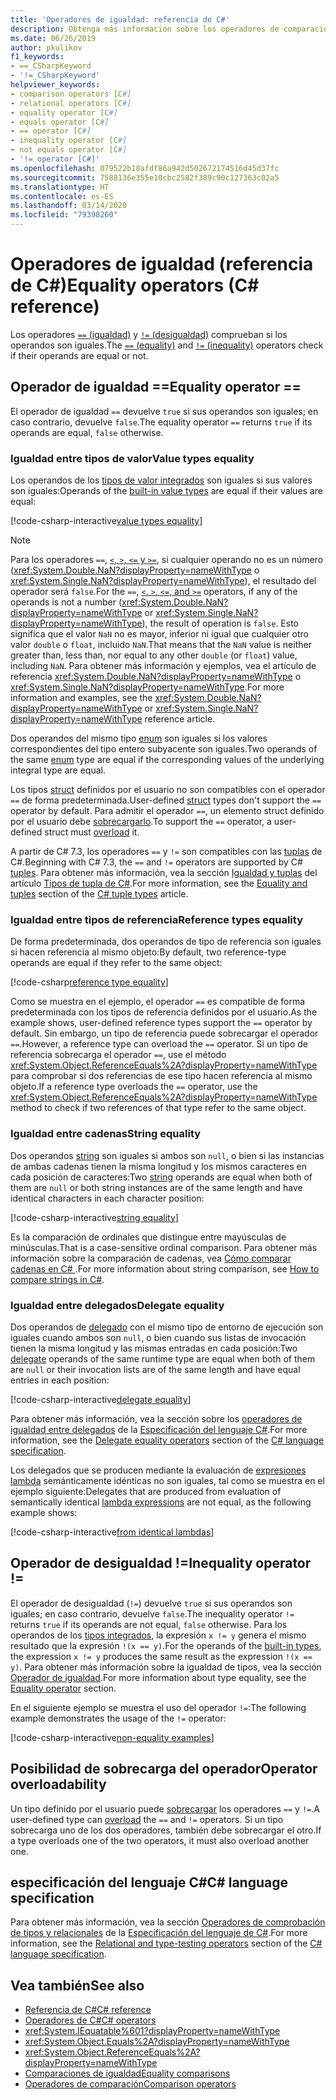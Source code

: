 ```yaml
---
title: 'Operadores de igualdad: referencia de C#'
description: Obtenga más información sobre los operadores de comparación de igualdad de C# y el tipo de igualdad de C#.
ms.date: 06/26/2019
author: pkulikov
f1_keywords:
- ==_CSharpKeyword
- '!=_CSharpKeyword'
helpviewer_keywords:
- comparison operators [C#]
- relational operators [C#]
- equality operator [C#]
- equals operator [C#]
- == operator [C#]
- inequality operator [C#]
- not equals operator [C#]
- '!= operator [C#]'
ms.openlocfilehash: 079522b18afdf86a942d502672174516d45d37fc
ms.sourcegitcommit: 7588136e355e10cbc2582f389c90c127363c02a5
ms.translationtype: HT
ms.contentlocale: es-ES
ms.lasthandoff: 03/14/2020
ms.locfileid: "79398260"
---
```

# <a name="equality-operators-c-reference"></a><span data-ttu-id="35c51-103">Operadores de igualdad (referencia de C#)</span><span class="sxs-lookup"><span data-stu-id="35c51-103">Equality operators (C# reference)</span></span>

<span data-ttu-id="35c51-104">Los operadores [`==` (igualdad)](#equality-operator-) y [`!=` (desigualdad)](#inequality-operator-) comprueban si los operandos son iguales.</span><span class="sxs-lookup"><span data-stu-id="35c51-104">The [`==` (equality)](#equality-operator-) and [`!=` (inequality)](#inequality-operator-) operators check if their operands are equal or not.</span></span>

## <a name="equality-operator-"></a><span data-ttu-id="35c51-105">Operador de igualdad ==</span><span class="sxs-lookup"><span data-stu-id="35c51-105">Equality operator ==</span></span>

<span data-ttu-id="35c51-106">El operador de igualdad `==` devuelve `true` si sus operandos son iguales; en caso contrario, devuelve `false`.</span><span class="sxs-lookup"><span data-stu-id="35c51-106">The equality operator `==` returns `true` if its operands are equal, `false` otherwise.</span></span>

### <a name="value-types-equality"></a><span data-ttu-id="35c51-107">Igualdad entre tipos de valor</span><span class="sxs-lookup"><span data-stu-id="35c51-107">Value types equality</span></span>

<span data-ttu-id="35c51-108">Los operandos de los [tipos de valor integrados](../builtin-types/value-types.md#built-in-value-types) son iguales si sus valores son iguales:</span><span class="sxs-lookup"><span data-stu-id="35c51-108">Operands of the [built-in value types](../builtin-types/value-types.md#built-in-value-types) are equal if their values are equal:</span></span>

[!code-csharp-interactive[value types equality](snippets/EqualityOperators.cs#ValueTypesEquality)]

> [!NOTE]
> <span data-ttu-id="35c51-109">Para los operadores `==`, [`<`, `>`, `<=` y `>=`](comparison-operators.md), si cualquier operando no es un número (<xref:System.Double.NaN?displayProperty=nameWithType> o <xref:System.Single.NaN?displayProperty=nameWithType>), el resultado del operador será `false`.</span><span class="sxs-lookup"><span data-stu-id="35c51-109">For the `==`, [`<`, `>`, `<=`, and `>=`](comparison-operators.md) operators, if any of the operands is not a number (<xref:System.Double.NaN?displayProperty=nameWithType> or <xref:System.Single.NaN?displayProperty=nameWithType>), the result of operation is `false`.</span></span> <span data-ttu-id="35c51-110">Esto significa que el valor `NaN` no es mayor, inferior ni igual que cualquier otro valor `double` o `float`, incluido `NaN`.</span><span class="sxs-lookup"><span data-stu-id="35c51-110">That means that the `NaN` value is neither greater than, less than, nor equal to any other `double` (or `float`) value, including `NaN`.</span></span> <span data-ttu-id="35c51-111">Para obtener más información y ejemplos, vea el artículo de referencia <xref:System.Double.NaN?displayProperty=nameWithType> o <xref:System.Single.NaN?displayProperty=nameWithType>.</span><span class="sxs-lookup"><span data-stu-id="35c51-111">For more information and examples, see the <xref:System.Double.NaN?displayProperty=nameWithType> or <xref:System.Single.NaN?displayProperty=nameWithType> reference article.</span></span>

<span data-ttu-id="35c51-112">Dos operandos del mismo tipo [enum](../builtin-types/enum.md) son iguales si los valores correspondientes del tipo entero subyacente son iguales.</span><span class="sxs-lookup"><span data-stu-id="35c51-112">Two operands of the same [enum](../builtin-types/enum.md) type are equal if the corresponding values of the underlying integral type are equal.</span></span>

<span data-ttu-id="35c51-113">Los tipos [struct](../builtin-types/struct.md) definidos por el usuario no son compatibles con el operador `==` de forma predeterminada.</span><span class="sxs-lookup"><span data-stu-id="35c51-113">User-defined [struct](../builtin-types/struct.md) types don't support the `==` operator by default.</span></span> <span data-ttu-id="35c51-114">Para admitir el operador `==`, un elemento struct definido por el usuario debe [sobrecargarlo](operator-overloading.md).</span><span class="sxs-lookup"><span data-stu-id="35c51-114">To support the `==` operator, a user-defined struct must [overload](operator-overloading.md) it.</span></span>

<span data-ttu-id="35c51-115">A partir de C# 7.3, los operadores `==` y `!=` son compatibles con las [tuplas](../../tuples.md) de C#.</span><span class="sxs-lookup"><span data-stu-id="35c51-115">Beginning with C# 7.3, the `==` and `!=` operators are supported by C# [tuples](../../tuples.md).</span></span> <span data-ttu-id="35c51-116">Para obtener más información, vea la sección [Igualdad y tuplas](../../tuples.md#equality-and-tuples) del artículo [Tipos de tupla de C#](../../tuples.md).</span><span class="sxs-lookup"><span data-stu-id="35c51-116">For more information, see the [Equality and tuples](../../tuples.md#equality-and-tuples) section of the [C# tuple types](../../tuples.md) article.</span></span>

### <a name="reference-types-equality"></a><span data-ttu-id="35c51-117">Igualdad entre tipos de referencia</span><span class="sxs-lookup"><span data-stu-id="35c51-117">Reference types equality</span></span>

<span data-ttu-id="35c51-118">De forma predeterminada, dos operandos de tipo de referencia son iguales si hacen referencia al mismo objeto:</span><span class="sxs-lookup"><span data-stu-id="35c51-118">By default, two reference-type operands are equal if they refer to the same object:</span></span>

[!code-csharp[reference type equality](snippets/EqualityOperators.cs#ReferenceTypesEquality)]

<span data-ttu-id="35c51-119">Como se muestra en el ejemplo, el operador `==` es compatible de forma predeterminada con los tipos de referencia definidos por el usuario.</span><span class="sxs-lookup"><span data-stu-id="35c51-119">As the example shows, user-defined reference types support the `==` operator by default.</span></span> <span data-ttu-id="35c51-120">Sin embargo, un tipo de referencia puede sobrecargar el operador `==`.</span><span class="sxs-lookup"><span data-stu-id="35c51-120">However, a reference type can overload the `==` operator.</span></span> <span data-ttu-id="35c51-121">Si un tipo de referencia sobrecarga el operador `==`, use el método <xref:System.Object.ReferenceEquals%2A?displayProperty=nameWithType> para comprobar si dos referencias de ese tipo hacen referencia al mismo objeto.</span><span class="sxs-lookup"><span data-stu-id="35c51-121">If a reference type overloads the `==` operator, use the <xref:System.Object.ReferenceEquals%2A?displayProperty=nameWithType> method to check if two references of that type refer to the same object.</span></span>

### <a name="string-equality"></a><span data-ttu-id="35c51-122">Igualdad entre cadenas</span><span class="sxs-lookup"><span data-stu-id="35c51-122">String equality</span></span>

<span data-ttu-id="35c51-123">Dos operandos [string](../builtin-types/reference-types.md#the-string-type) son iguales si ambos son `null`, o bien si las instancias de ambas cadenas tienen la misma longitud y los mismos caracteres en cada posición de caracteres:</span><span class="sxs-lookup"><span data-stu-id="35c51-123">Two [string](../builtin-types/reference-types.md#the-string-type) operands are equal when both of them are `null` or both string instances are of the same length and have identical characters in each character position:</span></span>

[!code-csharp-interactive[string equality](snippets/EqualityOperators.cs#StringEquality)]

<span data-ttu-id="35c51-124">Es la comparación de ordinales que distingue entre mayúsculas de minúsculas.</span><span class="sxs-lookup"><span data-stu-id="35c51-124">That is a case-sensitive ordinal comparison.</span></span> <span data-ttu-id="35c51-125">Para obtener más información sobre la comparación de cadenas, vea [Cómo comparar cadenas en C# ](../../how-to/compare-strings.md).</span><span class="sxs-lookup"><span data-stu-id="35c51-125">For more information about string comparison, see [How to compare strings in C#](../../how-to/compare-strings.md).</span></span>

### <a name="delegate-equality"></a><span data-ttu-id="35c51-126">Igualdad entre delegados</span><span class="sxs-lookup"><span data-stu-id="35c51-126">Delegate equality</span></span>

<span data-ttu-id="35c51-127">Dos operandos de [delegado](../../programming-guide/delegates/index.md) con el mismo tipo de entorno de ejecución son iguales cuando ambos son `null`, o bien cuando sus listas de invocación tienen la misma longitud y las mismas entradas en cada posición:</span><span class="sxs-lookup"><span data-stu-id="35c51-127">Two [delegate](../../programming-guide/delegates/index.md) operands of the same runtime type are equal when both of them are `null` or their invocation lists are of the same length and have equal entries in each position:</span></span>

[!code-csharp-interactive[delegate equality](snippets/EqualityOperators.cs#DelegateEquality)]

<span data-ttu-id="35c51-128">Para obtener más información, vea la sección sobre los [operadores de igualdad entre delegados](~/_csharplang/spec/expressions.md#delegate-equality-operators) de la [Especificación del lenguaje C#](~/_csharplang/spec/introduction.md).</span><span class="sxs-lookup"><span data-stu-id="35c51-128">For more information, see the [Delegate equality operators](~/_csharplang/spec/expressions.md#delegate-equality-operators) section of the [C# language specification](~/_csharplang/spec/introduction.md).</span></span>

<span data-ttu-id="35c51-129">Los delegados que se producen mediante la evaluación de [expresiones lambda](../../programming-guide/statements-expressions-operators/lambda-expressions.md) semánticamente idénticas no son iguales, tal como se muestra en el ejemplo siguiente:</span><span class="sxs-lookup"><span data-stu-id="35c51-129">Delegates that are produced from evaluation of semantically identical [lambda expressions](../../programming-guide/statements-expressions-operators/lambda-expressions.md) are not equal, as the following example shows:</span></span>

[!code-csharp-interactive[from identical lambdas](snippets/EqualityOperators.cs#IdenticalLambdas)]

## <a name="inequality-operator-"></a><span data-ttu-id="35c51-130">Operador de desigualdad !=</span><span class="sxs-lookup"><span data-stu-id="35c51-130">Inequality operator !=</span></span>

<span data-ttu-id="35c51-131">El operador de desigualdad (`!=`) devuelve `true` si sus operandos son iguales; en caso contrario, devuelve `false`.</span><span class="sxs-lookup"><span data-stu-id="35c51-131">The inequality operator `!=` returns `true` if its operands are not equal, `false` otherwise.</span></span> <span data-ttu-id="35c51-132">Para los operandos de los [tipos integrados](../builtin-types/built-in-types.md), la expresión `x != y` genera el mismo resultado que la expresión `!(x == y)`.</span><span class="sxs-lookup"><span data-stu-id="35c51-132">For the operands of the [built-in types](../builtin-types/built-in-types.md), the expression `x != y` produces the same result as the expression `!(x == y)`.</span></span> <span data-ttu-id="35c51-133">Para obtener más información sobre la igualdad de tipos, vea la sección [Operador de igualdad](#equality-operator-).</span><span class="sxs-lookup"><span data-stu-id="35c51-133">For more information about type equality, see the [Equality operator](#equality-operator-) section.</span></span>

<span data-ttu-id="35c51-134">En el siguiente ejemplo se muestra el uso del operador `!=`:</span><span class="sxs-lookup"><span data-stu-id="35c51-134">The following example demonstrates the usage of the `!=` operator:</span></span>

[!code-csharp-interactive[non-equality examples](snippets/EqualityOperators.cs#NonEquality)]

## <a name="operator-overloadability"></a><span data-ttu-id="35c51-135">Posibilidad de sobrecarga del operador</span><span class="sxs-lookup"><span data-stu-id="35c51-135">Operator overloadability</span></span>

<span data-ttu-id="35c51-136">Un tipo definido por el usuario puede [sobrecargar](operator-overloading.md) los operadores `==` y `!=`.</span><span class="sxs-lookup"><span data-stu-id="35c51-136">A user-defined type can [overload](operator-overloading.md) the `==` and `!=` operators.</span></span> <span data-ttu-id="35c51-137">Si un tipo sobrecarga uno de los dos operadores, también debe sobrecargar el otro.</span><span class="sxs-lookup"><span data-stu-id="35c51-137">If a type overloads one of the two operators, it must also overload another one.</span></span>

## <a name="c-language-specification"></a><span data-ttu-id="35c51-138">especificación del lenguaje C#</span><span class="sxs-lookup"><span data-stu-id="35c51-138">C# language specification</span></span>

<span data-ttu-id="35c51-139">Para obtener más información, vea la sección [Operadores de comprobación de tipos y relacionales](~/_csharplang/spec/expressions.md#relational-and-type-testing-operators) de la [Especificación del lenguaje de C#](~/_csharplang/spec/introduction.md).</span><span class="sxs-lookup"><span data-stu-id="35c51-139">For more information, see the [Relational and type-testing operators](~/_csharplang/spec/expressions.md#relational-and-type-testing-operators) section of the [C# language specification](~/_csharplang/spec/introduction.md).</span></span>

## <a name="see-also"></a><span data-ttu-id="35c51-140">Vea también</span><span class="sxs-lookup"><span data-stu-id="35c51-140">See also</span></span>

- [<span data-ttu-id="35c51-141">Referencia de C#</span><span class="sxs-lookup"><span data-stu-id="35c51-141">C# reference</span></span>](../index.md)
- [<span data-ttu-id="35c51-142">Operadores de C#</span><span class="sxs-lookup"><span data-stu-id="35c51-142">C# operators</span></span>](index.md)
- <xref:System.IEquatable%601?displayProperty=nameWithType>
- <xref:System.Object.Equals%2A?displayProperty=nameWithType>
- <xref:System.Object.ReferenceEquals%2A?displayProperty=nameWithType>
- [<span data-ttu-id="35c51-143">Comparaciones de igualdad</span><span class="sxs-lookup"><span data-stu-id="35c51-143">Equality comparisons</span></span>](../../programming-guide/statements-expressions-operators/equality-comparisons.md)
- [<span data-ttu-id="35c51-144">Operadores de comparación</span><span class="sxs-lookup"><span data-stu-id="35c51-144">Comparison operators</span></span>](comparison-operators.md)
